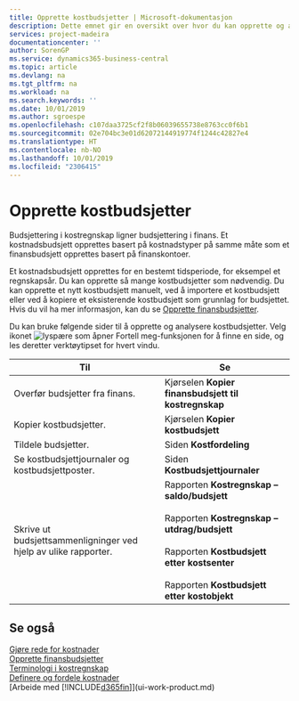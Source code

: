 ```yaml
---
title: Opprette kostbudsjetter | Microsoft-dokumentasjon
description: Dette emnet gir en oversikt over hvor du kan opprette og analysere kostbudsjetter.
services: project-madeira
documentationcenter: ''
author: SorenGP
ms.service: dynamics365-business-central
ms.topic: article
ms.devlang: na
ms.tgt_pltfrm: na
ms.workload: na
ms.search.keywords: ''
ms.date: 10/01/2019
ms.author: sgroespe
ms.openlocfilehash: c107daa3725cf2f8b06039655738e8763cc0f6b1
ms.sourcegitcommit: 02e704bc3e01d62072144919774f1244c42827e4
ms.translationtype: HT
ms.contentlocale: nb-NO
ms.lasthandoff: 10/01/2019
ms.locfileid: "2306415"
---
```

# <a name="creating-cost-budgets"></a>Opprette kostbudsjetter
Budsjettering i kostregnskap ligner budsjettering i finans. Et kostnadsbudsjett opprettes basert på kostnadstyper på samme måte som et finansbudsjett opprettes basert på finanskontoer.  

Et kostnadsbudsjett opprettes for en bestemt tidsperiode, for eksempel et regnskapsår. Du kan opprette så mange kostbudsjetter som nødvendig. Du kan opprette et nytt kostbudsjett manuelt, ved å importere et kostbudsjett eller ved å kopiere et eksisterende kostbudsjett som grunnlag for budsjettet. Hvis du vil ha mer informasjon, kan du se [Opprette finansbudsjetter](finance-how-create-budgets.md).

Du kan bruke følgende sider til å opprette og analysere kostbudsjetter. Velg ikonet ![lyspære som åpner Fortell meg-funksjonen](media/ui-search/search_small.png "Fortell hva du vil gjøre ikonet") for å finne en side, og les deretter verktøytipset for hvert vindu.

|Til|Se|  
|--------|---------|  
|Overfør budsjetter fra finans.|Kjørselen **Kopier finansbudsjett til kostregnskap**|  
|Kopier kostbudsjetter.|Kjørselen **Kopier kostbudsjett**|  
|Tildele budsjetter.|Siden **Kostfordeling**|  
|Se kostbudsjettjournaler og kostbudsjettposter.|Siden **Kostbudsjettjournaler**|  
|Skrive ut budsjettsammenligninger ved hjelp av ulike rapporter.|Rapporten **Kostregnskap – saldo/budsjett**<br /><br /> Rapporten **Kostregnskap – utdrag/budsjett**<br /><br /> Rapporten **Kostbudsjett etter kostsenter**<br /><br /> Rapporten **Kostbudsjett etter kostobjekt**|  

## <a name="see-also"></a>Se også  
[Gjøre rede for kostnader](finance-manage-cost-accounting.md)  
[Opprette finansbudsjetter](finance-how-create-budgets.md)  
[Terminologi i kostregnskap](finance-terminology-in-cost-accounting.md)   
[Definere og fordele kostnader](finance-define-and-allocate-costs.md)  
[Arbeide med [!INCLUDE[d365fin](includes/d365fin_md.md)]](ui-work-product.md)
